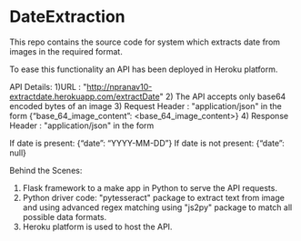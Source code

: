 # DateExtraction

This repo contains the source code for system which extracts date from images in the required format.

To ease this functionality an API has been deployed in Heroku platform.


API Details:
1)URL : "http://npranav10-extractdate.herokuapp.com/extractDate"
2) The API accepts only base64 encoded bytes of an image
3) Request Header : "application/json" in the form
{“base_64_image_content”: <base_64_image_content>}
4) Response Header : "application/json" in the form

If date is present:
{“date”: “YYYY-MM-DD”}
If date is not present:
{“date”: null}



Behind the Scenes:
1) Flask framework to a make app in Python to serve the API requests. 
2) Python driver code: "pytesseract" package to extract text from image and using advanced regex matching using "js2py" package to match all possible data formats. 
3) Heroku platform is used to host the API.

